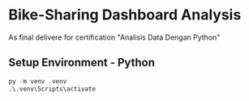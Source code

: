 # Bike-Sharing Dashboard Analysis
As final delivere for certification "Analisis Data Dengan Python"

## Setup Environment - Python

```python
py -m venv .venv
.\.venv\Scripts\activate
```
